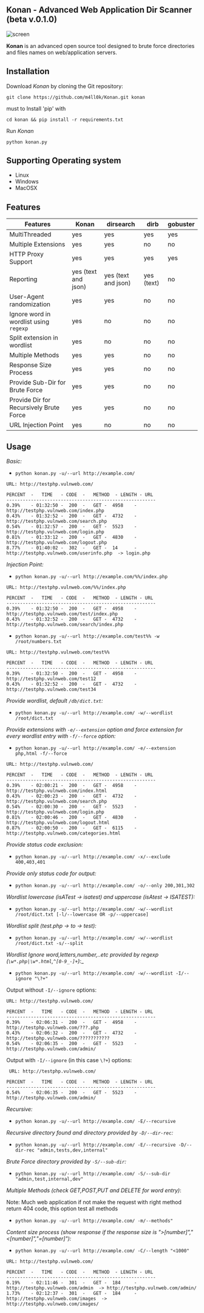 
 Konan - Advanced Web Application Dir Scanner (beta v.0.1.0)
 ---

![screen](https://i.imgur.com/w3bQRoW.png)

__Konan__ is an advanced open source tool designed to brute force directories and files names on web/application servers. 


Installation
---

Download *Konan* by cloning the Git repository:

`git clone https://github.com/m4ll0k/Konan.git konan`

must to Install 'pip' with 

`cd konan && pip install -r requirements.txt`

Run *Konan*

`python konan.py`


Supporting Operating system
---
 - Linux
 - Windows
 - MacOSX


Features
---

 Features| Konan | dirsearch | dirb | gobuster |
 ------- | ----- | --------- | ---- | -------  |
| MultiThreaded | yes | yes |yes | yes |
| Multiple Extensions | yes | yes | no | no |
| HTTP Proxy Support | yes | yes | yes | yes |
| Reporting | yes (text and json) | yes (text and json) | yes (text) | no |
| User-Agent randomization | yes | yes | no | no |
| Ignore word in wordlist using `regexp` | yes | no | no | no |
| Split extension in wordlist  | yes | no | no | no |
| Multiple Methods  | yes | yes | no | no |
| Response Size Process | yes | yes | no | no |
| Provide Sub-Dir for Brute Force | yes | yes | no | no |
| Provide Dir for Recursively Brute Force | yes | yes | no | no |
| URL Injection Point | yes | no | no | no |


Usage
---

_Basic:_

 - `python konan.py -u/--url http://example.com/`
 
```
URL: http://testphp.vulnweb.com/

PERCENT	 -   TIME   - CODE  -   METHOD  - LENGTH - URL
-------------------------------------------------------
0.39%    - 01:32:50 -  200  -	GET	-  4958    - http://testphp.vulnweb.com/index.php 
0.43%    - 01:32:52 -  200  -	GET	-  4732    - http://testphp.vulnweb.com/search.php 
0.54%    - 01:32:57 -  200  -	GET	-  5523    - http://testphp.vulnweb.com/login.php 
0.81%    - 01:33:12 -  200  -	GET	-  4830    - http://testphp.vulnweb.com/logout.php 
8.77%    - 01:40:02 -  302  -	GET	-  14      - http://testphp.vulnweb.com/userinfo.php  -> login.php

```

_Injection Point:_

 - `python konan.py -u/--url http://example.com/%%/index.php`
 
```
URL: http://testphp.vulnweb.com/%%/index.php

PERCENT	 -   TIME   - CODE  -   METHOD  - LENGTH - URL
-------------------------------------------------------
0.39%    - 01:32:50 -  200  -	GET	-  4958    - http://testphp.vulnweb.com/test/index.php 
0.43%    - 01:32:52 -  200  -	GET	-  4732    - http://testphp.vulnweb.com/search/index.php 

```

 - `python konan.py -u/--url http://example.com/test%% -w /root/numbers.txt`

```
URL: http://testphp.vulnweb.com/test%%

PERCENT	 -   TIME   - CODE  -   METHOD  - LENGTH - URL
-------------------------------------------------------
0.39%    - 01:32:50 -  200  -	GET	-  4958    - http://testphp.vulnweb.com/test12
0.43%    - 01:32:52 -  200  -	GET	-  4732    - http://testphp.vulnweb.com/test34 

```
 
 _Provide wordlist, default `/db/dict.txt`:_

 - `python konan.py -u/--url http://example.com/ -w/--wordlist /root/dict.txt `

_Provide extensions with `-e/--extension` option and force extension for every wordlist entry with `-f/--force` option:_

 - `python konan.py -u/--url http://example.com/ -e/--extension php,html -f/--force`
 
 ```
 URL: http://testphp.vulnweb.com/

PERCENT	 -   TIME   - CODE  -   METHOD  - LENGTH - URL
-------------------------------------------------------
0.39%    - 02:00:21 -  200  -	GET	-  4958    - http://testphp.vulnweb.com/index.html 
0.43%    - 02:00:23 -  200  -	GET	-  4732    - http://testphp.vulnweb.com/search.php 
0.54%    - 02:00:30 -  200  -	GET	-  5523    - http://testphp.vulnweb.com/login.php 
0.81%    - 02:00:46 -  200  -	GET	-  4830    - http://testphp.vulnweb.com/logout.html 
0.87%    - 02:00:50 -  200  -	GET	-  6115    - http://testphp.vulnweb.com/categories.html
 ```
 
 
 
 _Provide status code exclusion:_

 - `python konan.py -u/--url http://example.com/ -x/--exclude 400,403,401`

_Provide only status code for output:_

 - `python konan.py -u/--url http://example.com/ -o/--only 200,301,302`
 
 _Wordlist lowercase (isATest -> isatest) and uppercase (isAtest -> ISATEST):_

 - `python konan.py -u/--url http://example.com/ -w/--wordlist /root/dict.txt [-l/--lowercase OR -p/--uppercase]` 

_Wordlist split (test.php -> to -> test):_

 - `python konan.py -u/--url http://example.com/ -w/--wordlist /root/dict.txt -s/--split`

_Wordlist Ignore word,letters,number,..etc provided by regexp (`\w*.php|\w*.html`,`^[0-9_-]+`):__

 - `python konan.py -u/--url http://example.com/ -w/--wordlist -I/--ignore "\?+"`
 
Output without `-I/--ignore` options:
 
 ```
 URL: http://testphp.vulnweb.com/

PERCENT	 -   TIME   - CODE  -   METHOD  - LENGTH - URL
-------------------------------------------------------
0.39%    - 02:06:31 -  200  -	GET	-  4958    - http://testphp.vulnweb.com/???.php 
0.43%    - 02:06:32 -  200  -	GET	-  4732    - http://testphp.vulnweb.com/??????????? 
0.54%    - 02:06:35 -  200  -	GET	-  5523    - http://testphp.vulnweb.com/admin/ 
 ```
 
Output with `-I/--ignore` (in this case `\?+`) options:
 
```
 URL: http://testphp.vulnweb.com/

PERCENT	 -   TIME   - CODE  -   METHOD  - LENGTH - URL
-------------------------------------------------------
0.54%    - 02:06:35 -  200  -	GET	-  5523    - http://testphp.vulnweb.com/admin/ 
 ```
 
 _Recursive:_

 - `python konan.py -u/--url http://example.com/ -E/--recursive`
 
 _Recursive directory found and directory provided by `-D/--dir-rec`:_

 - `python konan.py -u/--url http://example.com/ -E/--recursive -D/--dir-rec "admin,tests,dev,internal"`
 
 _Brute Force directory provided by `-S/--sub-dir`:_

 - `python konan.py -u/--url http://example.com/ -S/--sub-dir "admin,test,internal,dev"`
 
 _Multiple Methods (check GET,POST,PUT and DELETE for word entry)_:
 
 Note: Much web application if not make the request with right method return 404 code, this option test all methods
 
  - `python konan.py -u/--url http://example.com/ -m/--methods"`
  
 _Content size process (show response if the response size is ">[number]","<[number]","=[number]"):_
 
 - `python konan.py -u/--url http://example.com/ -C/--length "<1000"`
 
 ```
 URL: http://testphp.vulnweb.com/

PERCENT	 -   TIME   - CODE  -   METHOD  - LENGTH - URL
-------------------------------------------------------
0.19%    - 02:11:46 -  301  -	GET	-  184     - http://testphp.vulnweb.com/admin  -> http://testphp.vulnweb.com/admin/
1.73%    - 02:12:37 -  301  -	GET	-  184     - http://testphp.vulnweb.com/images  -> http://testphp.vulnweb.com/images/

 ```
